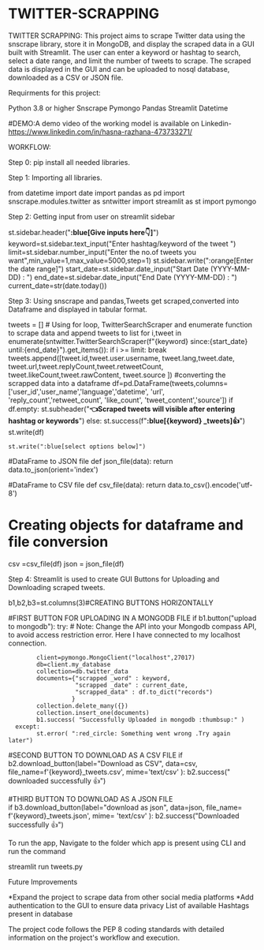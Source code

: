# TWITTER-SCRAPPING
TWITTER SCRAPPING:
    This project aims to scrape Twitter data using the snscrape library, store it in MongoDB, and display the scraped data in a GUI built with Streamlit. The user can enter a keyword or hashtag to search, select a date range, and limit the number of tweets to scrape. The scraped data is displayed in the GUI and can be uploaded to nosql database, downloaded as a CSV or JSON file.

Requirments for this project:

Python 3.8 or higher
Snscrape
Pymongo
Pandas
Streamlit
Datetime


#DEMO:A demo video of the working model is available on  Linkedin-https://www.linkedin.com/in/hasna-razhana-473733271/

  


WORKFLOW:

Step 0: pip install all needed libraries.

Step 1: Importing all libraries.

from datetime import date
import pandas as pd
import snscrape.modules.twitter as sntwitter
import streamlit as st
import pymongo

Step 2: Getting input from user on streamlit sidebar


st.sidebar.header("**:blue[Give inputs here:point_down:]**")
keyword=st.sidebar.text_input("Enter hashtag/keyword of the tweet ")
limit=st.sidebar.number_input("Enter the no.of tweets you want",min_value=1,max_value=5000,step=1)
st.sidebar.write(":orange[Enter the date range]")
start_date=st.sidebar.date_input("Start Date (YYYY-MM-DD) : ")
end_date=st.sidebar.date_input("End Date (YYYY-MM-DD) : ")
current_date=str(date.today())

Step 3: Using snscrape and pandas,Tweets get scraped,converted into Dataframe and displayed in tabular format.

tweets = []
    # Using for loop, TwitterSearchScraper and enumerate function to scrape data and append tweets to list
    for i,tweet in enumerate(sntwitter.TwitterSearchScraper(f"{keyword} since:{start_date} until:{end_date}").get_items()):
        if i >= limit:
            break
        tweets.append([tweet.id,tweet.user.username,
                            tweet.lang,tweet.date,
                            tweet.url,tweet.replyCount,tweet.retweetCount,
                            tweet.likeCount,tweet.rawContent,
                            tweet.source
                           ])
#converting the scrapped data into a dataframe
df=pd.DataFrame(tweets,columns=['user_id','user_name','language','datetime',
                               'url', 'reply_count','retweet_count',      'like_count', 
                              'tweet_content','source'])
if df.empty:
    st.subheader("**:point_left:Scraped tweets will visible after entering hashtag or keywords**")
else:
    st.success(f"**:blue[{keyword} _tweets]:thumbsup:**")
    st.write(df)

    st.write(":blue[select options below]")
    
    
#DataFrame to JSON file
def json_file(data):
    return data.to_json(orient='index')

#DataFrame to CSV file
def csv_file(data):
    return data.to_csv().encode('utf-8')


# Creating objects for dataframe and file conversion
csv =csv_file(df)
json = json_file(df)



           
Step 4: Streamlit is used to create GUI Buttons for Uploading and Downloading scraped tweets.


b1,b2,b3=st.columns(3)#CREATING BUTTONS HORIZONTALLY

#FIRST BUTTON FOR UPLOADING IN A MONGODB FILE
if b1.button("upload to mongodb"):
      try:
            # Note: Change the API into your Mongodb compass API, to avoid access restriction error. Here I have connected to my localhost connection.

            client=pymongo.MongoClient("localhost",27017)
            db=client.my_database
            collection=db.twitter_data
            documents={"scrapped _word" : keyword,
                       "scrapped _date" : current_date,
                       "scrapped_data" : df.to_dict("records")
                      }  
            collection.delete_many({})
            collection.insert_one(documents)
            b1.success( "Successfully Uploaded in mongodb :thumbsup:" )
      except:
            st.error( ":red_circle: Something went wrong .Try again later")


#SECOND BUTTON TO DOWNLOAD AS A CSV FILE
if b2.download_button(label="Download as CSV",
                      data=csv,
                      file_name=f'{keyword}_tweets.csv',
                      mime='text/csv'
                     ):
      b2.success(" downloaded successfully :thumbsup:")
      

 #THIRD BUTTON TO DOWNLOAD AS A JSON FILE        
if b3.download_button(label="download as json",
                      data=json,
                      file_name= f'{keyword}_tweets.json',
                      mime= 'text/csv'
                      ):
      b2.success("Downloaded successfully :thumbsup:")
           




To run the app, Navigate to the folder which app is present using CLI and run the command

streamlit run tweets.py


Future Improvements

*Expand the project to scrape data from other social media platforms
*Add authentication to the GUI to ensure data privacy
 List of available Hashtags present in database
 
The project code follows the PEP 8 coding standards with detailed information on the project's workflow and execution.
